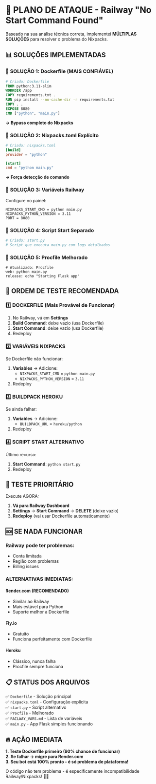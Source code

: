 # 🎯 PLANO DE ATAQUE - Railway "No Start Command Found"

Baseado na sua análise técnica correta, implementei **MÚLTIPLAS SOLUÇÕES** para resolver o problema do Nixpacks.

## 📊 **SOLUÇÕES IMPLEMENTADAS**

### 🔧 **SOLUÇÃO 1: Dockerfile (MAIS CONFIÁVEL)**
```dockerfile
# Criado: Dockerfile
FROM python:3.11-slim
WORKDIR /app
COPY requirements.txt .
RUN pip install --no-cache-dir -r requirements.txt
COPY . .
EXPOSE 8080
CMD ["python", "main.py"]
```
**→ Bypass completo do Nixpacks**

### 🔧 **SOLUÇÃO 2: Nixpacks.toml Explícito**
```toml
# Criado: nixpacks.toml
[build]
provider = "python"

[start]
cmd = "python main.py"
```
**→ Força detecção de comando**

### 🔧 **SOLUÇÃO 3: Variáveis Railway**
Configure no painel:
```
NIXPACKS_START_CMD = python main.py
NIXPACKS_PYTHON_VERSION = 3.11
PORT = 8080
```

### 🔧 **SOLUÇÃO 4: Script Start Separado**
```python
# Criado: start.py
# Script que executa main.py com logs detalhados
```

### 🔧 **SOLUÇÃO 5: Procfile Melhorado**
```
# Atualizado: Procfile
web: python main.py
release: echo "Starting Flask app"
```

## 🚀 **ORDEM DE TESTE RECOMENDADA**

### **1️⃣ DOCKERFILE (Mais Provável de Funcionar)**
1. No Railway, vá em **Settings**
2. **Build Command**: deixe vazio (usa Dockerfile)
3. **Start Command**: deixe vazio (usa Dockerfile)
4. Redeploy

### **2️⃣ VARIÁVEIS NIXPACKS**
Se Dockerfile não funcionar:
1. **Variables** → Adicione:
   - `NIXPACKS_START_CMD` = `python main.py`
   - `NIXPACKS_PYTHON_VERSION` = `3.11`
2. Redeploy

### **3️⃣ BUILDPACK HEROKU**
Se ainda falhar:
1. **Variables** → Adicione:
   - `BUILDPACK_URL` = `heroku/python`
2. Redeploy

### **4️⃣ SCRIPT START ALTERNATIVO**
Último recurso:
1. **Start Command**: `python start.py`
2. Redeploy

## 🎯 **TESTE PRIORITÁRIO**

Execute AGORA:

1. **Vá para Railway Dashboard**
2. **Settings** → **Start Command** → **DELETE** (deixe vazio)
3. **Redeploy** (vai usar Dockerfile automaticamente)

## 🆘 **SE NADA FUNCIONAR**

### **Railway pode ter problemas:**
- Conta limitada
- Região com problemas  
- Billing issues

### **ALTERNATIVAS IMEDIATAS:**

#### **Render.com** (RECOMENDADO)
- Similar ao Railway
- Mais estável para Python
- Suporte melhor a Dockerfile

#### **Fly.io**
- Gratuito
- Funciona perfeitamente com Dockerfile

#### **Heroku**
- Clássico, nunca falha
- Procfile sempre funciona

## 📋 **STATUS DOS ARQUIVOS**

✅ `Dockerfile` - Solução principal  
✅ `nixpacks.toml` - Configuração explícita  
✅ `start.py` - Script alternativo  
✅ `Procfile` - Melhorado  
✅ `RAILWAY_VARS.md` - Lista de variáveis  
✅ `main.py` - App Flask simples funcionando  

## 🔥 **AÇÃO IMEDIATA**

**1. Teste Dockerfile primeiro (90% chance de funcionar)**  
**2. Se falhar → migre para Render.com**  
**3. Seu bot está 100% pronto - é só problema de plataforma!**

O código não tem problema - é especificamente incompatibilidade Railway/Nixpacks! 🚂🔧 